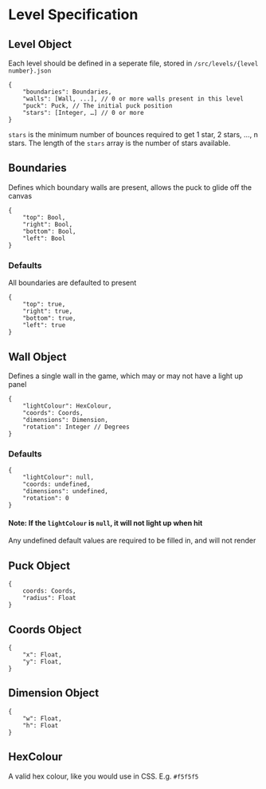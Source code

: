 Level Specification
===================
## Level Object
Each level should be defined in a seperate file, stored in `/src/levels/{level number}.json`

	{
		"boundaries": Boundaries,
		"walls": [Wall, ...], // 0 or more walls present in this level
		"puck": Puck, // The initial puck position
        "stars": [Integer, …] // 0 or more
	}

`stars` is the minimum number of bounces required to get 1 star, 2 stars, ..., n stars. The length of the `stars` array is the number of stars available.

## Boundaries
Defines which boundary walls are present, allows the puck to glide off the canvas

	{
		"top": Bool,
		"right": Bool,
		"bottom": Bool,
		"left": Bool
	}

### Defaults
All boundaries are defaulted to present
	
	{
		"top": true,
		"right": true,
		"bottom": true,
		"left": true
	}


## Wall Object
Defines a single wall in the game, which may or may not have a light up panel

	{
		"lightColour": HexColour,
		"coords": Coords,
		"dimensions": Dimension,
		"rotation": Integer // Degrees
	}

### Defaults

	{
		"lightColour": null,
		"coords: undefined,
		"dimensions": undefined,
		"rotation": 0
	}

#### Note: If the `lightColour` is `null`, it will not light up when hit

Any undefined default values are required to be filled in, and will not render

## Puck Object

	{
		coords: Coords,
		"radius": Float
	}

## Coords Object

	{
		"x": Float,
		"y": Float,
	}

## Dimension Object

	{
		"w": Float,
		"h": Float
	}

## HexColour
A valid hex colour, like you would use in CSS. E.g. `#f5f5f5`